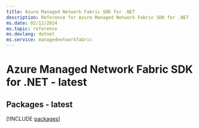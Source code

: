 ```yaml
---
title: Azure Managed Network Fabric SDK for .NET
description: Reference for Azure Managed Network Fabric SDK for .NET
ms.date: 02/12/2024
ms.topic: reference
ms.devlang: dotnet
ms.service: managednetworkfabric
---
```

# Azure Managed Network Fabric SDK for .NET - latest
## Packages - latest
[!INCLUDE [packages](managed-network-fabric-index.md)]
